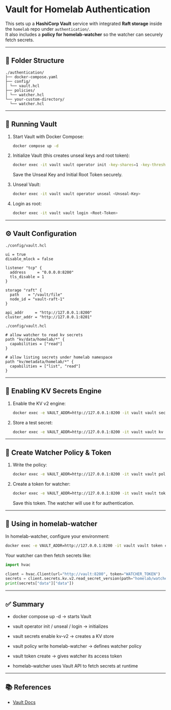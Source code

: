 # Vault for Homelab Authentication

This sets up a **HashiCorp Vault** service with integrated **Raft storage** inside the `homelab` repo under `authentication/`.  
It also includes a **policy for homelab-watcher** so the watcher can securely fetch secrets.

---

## 📂 Folder Structure
```
./authentication/
├── docker-compose.yaml
├── config/
│ └── vault.hcl
├── policies/
│ └── watcher.hcl
└── your-custom-directory/
  └── watcher.hcl
```

---

## 🚀 Running Vault

1. Start Vault with Docker Compose:

   ```bash
   docker compose up -d
   ```

2. Initialize Vault (this creates unseal keys and root token):

    ```bash
    docker exec -it vault vault operator init -key-shares=1 -key-threshold=1
    ```

    Save the Unseal Key and Initial Root Token securely.

3. Unseal Vault:

    ```bash
    docker exec -it vault vault operator unseal <Unseal-Key>
    ```

3. Login as root:

    ```bash
    docker exec -it vault vault login <Root-Token>
    ```

---

## ⚙️ Vault Configuration
`./config/vault.hcl`
```hcl
ui = true
disable_mlock = false

listener "tcp" {
  address     = "0.0.0.0:8200"
  tls_disable = 1
}

storage "raft" {
  path    = "/vault/file"
  node_id = "vault-raft-1"
}

api_addr     = "http://127.0.0.1:8200"
cluster_addr = "http://127.0.0.1:8201"
```
`./config/vault.hcl`
```hcl
# allow watcher to read kv secrets
path "kv/data/homelab/*" {
  capabilities = ["read"]
}

# allow listing secrets under homelab namespace
path "kv/metadata/homelab/*" {
  capabilities = ["list", "read"]
}
```

---

## 🔑 Enabling KV Secrets Engine

1. Enable the KV v2 engine:

   ```bash
   docker exec -e VAULT_ADDR=http://127.0.0.1:8200 -it vault vault secrets enable -path=kv kv-v2
   ```

2. Store a test secret:

    ```bash
    docker exec -e VAULT_ADDR=http://127.0.0.1:8200 -it vault vault kv put kv/homelab/watcher DB_USER=test DB_PASS=secret
    ```

---

## 👤 Create Watcher Policy & Token

1. Write the policy:

   ```bash
   docker exec -e VAULT_ADDR=http://127.0.0.1:8200 -it vault vault policy write homelab-watcher /vault/policies/watcher.hcl
   ```

2. Create a token for watcher:

    ```bash
    docker exec -e VAULT_ADDR=http://127.0.0.1:8200 -it vault vault token create -policy="homelab-watcher"
    ```

    Save this token. The watcher will use it for authentication.

---

## 🔗 Using in homelab-watcher

In homelab-watcher, configure your environment:

```bash
docker exec -e VAULT_ADDR=http://127.0.0.1:8200 -it vault vault token create -policy="homelab-watcher" 
```

Your watcher can then fetch secrets like:

```python
import hvac

client = hvac.Client(url="http://vault:8200", token="WATCHER_TOKEN")
secrets = client.secrets.kv.v2.read_secret_version(path="homelab/watcher")
print(secrets["data"]["data"])
```

---

## ✅ Summary

- docker compose up -d → starts Vault

- vault operator init / unseal / login → initializes

- vault secrets enable kv-v2 → creates a KV store

- vault policy write homelab-watcher → defines watcher policy

- vault token create → gives watcher its access token

- homelab-watcher uses Vault API to fetch secrets at runtime

---

## 📚 References

- [Vault Docs](https://developer.hashicorp.com/vault/docs)

